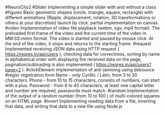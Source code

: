 ﻿#NeuroCity2
#Slider
Implementing a simple slider with and without a class
#figures
Basic geometric shapes (circle, triangle, square, rectangle) with different animations (Ripple, displacement, rotation, 3D transformations or others at your discretion) launch by click. partial implementation on canvas.
#video
Implementation of video file playback (webm, ogv, mp4 format). The preloaded first frame of the video and the current time of the video in MM:SS:mmm format. The video is started and paused by mouse click. At the end of the video, it stops and returns to the starting frame.
#request
Implemented receiving JSON data using HTTP request ( https://reqres.in/api/users ), checking data for correctness, sorting by name in alphabetical order with displaying the received data on the page, pagination/subloading is also implemented ( https://reqres.in/api/users?page=2 ).
#clickElement
implementation of anti-jamming using debounce
#regisr
registration form
Name - only Cyrillic / Latin, from 3 to 30 characters.
Phone - from 10 to 15 characters, consists of numbers, can start with a plus.
Password - from 8 to 40 characters, at least one capital letter and number are required, passwords must match.
#random
Implementation of the output of a random number (from 10 to 100 ) of multi-colored squares on an HTML page.
#invert
Implementing reading data from a file, inverting that data, and writing that data to a new file using Node.js
